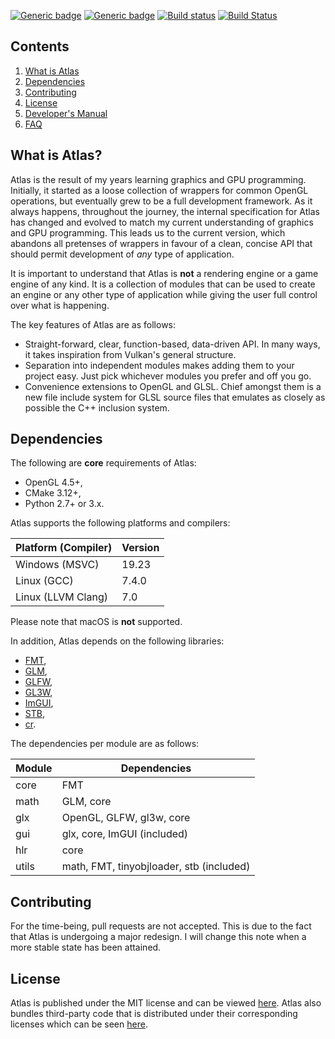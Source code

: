 [![Generic badge](https://img.shields.io/badge/License-MIT-blue.svg)](LICENSE)
[![Generic badge](https://img.shields.io/badge/Language-C++17-red.svg)](https://en.wikipedia.org/wiki/C%2B%2B17)
[![Build status](https://ci.appveyor.com/api/projects/status/anqkem3w8yq96wru?svg=true)](https://ci.appveyor.com/project/marovira/atlas)
[![Build Status](https://travis-ci.org/marovira/atlas.svg?branch=master)](https://travis-ci.org/marovira/atlas)

## Contents

1. [What is Atlas](#intro)
2. [Dependencies](#dependencies)
3. [Contributing](#contributing)
4. [License](#license)
5. [Developer's Manual](sections/development.md)
6. [FAQ](sections/faq.md)

## What is Atlas? <a name="intro"></a>

Atlas is the result of my years learning graphics and GPU programming.
Initially, it started as a loose collection of wrappers for common OpenGL
operations, but eventually grew to be a full development framework. As it always
happens, throughout the journey, the internal specification for Atlas has
changed and evolved to match my current understanding of graphics and GPU
programming. This leads us to the current version, which abandons all pretenses
of wrappers in favour of a clean, concise API that should permit development of
*any* type of application.

It is important to understand that Atlas is **not** a rendering engine or a game
engine of any kind. It is a collection of modules that can be used to create an
engine or any other type of application while giving the user full control over
what is happening.

The key features of Atlas are as follows:

* Straight-forward, clear, function-based, data-driven API. In many ways, it
  takes inspiration from Vulkan's general structure. 
* Separation into independent modules makes adding them to your project easy.
  Just pick whichever modules you prefer and off you go.
* Convenience extensions to OpenGL and GLSL. Chief amongst them is a new file
  include system for GLSL source files that emulates as closely as possible the
  C++ inclusion system.

## Dependencies <a name="dependencies"></a>

The following are **core** requirements of Atlas:

* OpenGL 4.5+,
* CMake 3.12+,
* Python 2.7+ or 3.x.

Atlas supports the following platforms and compilers:

| Platform (Compiler) | Version |
| ------------------- | ------- |
| Windows (MSVC) | 19.23 |
| Linux (GCC) | 7.4.0 |
| Linux (LLVM Clang) | 7.0 |

Please note that macOS is **not** supported.

In addition, Atlas depends on the following libraries:

* [FMT](https://github.com/fmtlib/fmt),
* [GLM](https://github.com/g-truc/glm),
* [GLFW](https://github.com/glfw/glfw),
* [GL3W](https://github.com/marovira/gl3w),
* [ImGUI](https://github.com/ocornut/imgui),
* [STB](https://github.com/nothings/stb),
* [cr](https://github.com/fungos/cr).

The dependencies per module are as follows:

| Module | Dependencies |
| ------ | ------------ |
| core | FMT |
| math | GLM, core |
| glx | OpenGL, GLFW, gl3w, core |
| gui | glx, core, ImGUI (included) |
| hlr | core |
| utils | math, FMT, tinyobjloader, stb (included) | 

## Contributing <a name="contributing"></a>

For the time-being, pull requests are not accepted. This is due to the fact that
Atlas is undergoing a major redesign. I will change this note when a more stable
state has been attained.

## License <a name="license"></a>

Atlas is published under the MIT license and can be viewed
[here](https://github.com/marovira/atlas/blob/master/LICENSE). Atlas also
bundles third-party code that is distributed under their corresponding licenses
which can be seen
[here](https://github.com/marovira/atlas/blob/master/LICENSE-3RD-PARTY).
